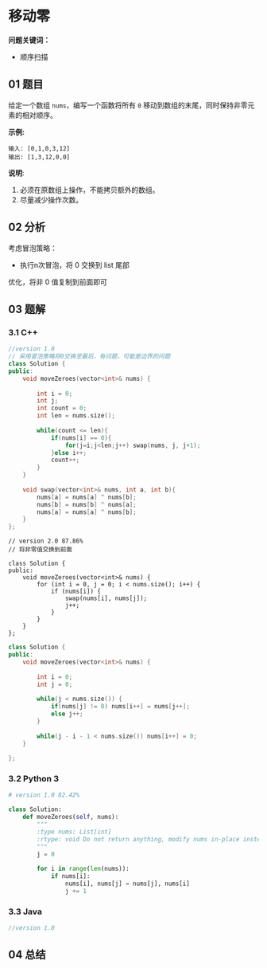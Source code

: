 # 移动零

**问题关键词：**

- 顺序扫描

## 01 题目

给定一个数组 `nums`，编写一个函数将所有 `0` 移动到数组的末尾，同时保持非零元素的相对顺序。

**示例:**

```
输入: [0,1,0,3,12]
输出: [1,3,12,0,0]
```

**说明**:

1. 必须在原数组上操作，不能拷贝额外的数组。
2. 尽量减少操作次数。

## 02 分析

考虑冒泡策略：

- 执行n次冒泡，将 0 交换到 list 尾部

优化，将非 0 值复制到前面即可

## 03 题解

### 3.1 C++

```c++
//version 1.0
// 采用冒泡策略将0交换至最后，有问题，可能是边界的问题
class Solution {
public:
    void moveZeroes(vector<int>& nums) {
        
        int i = 0;
        int j;
        int count = 0;
        int len = nums.size();
        
        while(count <= len){
            if(nums[i] == 0){
                for(j=i;j<len;j++) swap(nums, j, j+1);
            }else i++;
            count++;
        }
    }
    
    void swap(vector<int>& nums, int a, int b){
        nums[a] = nums[a] ^ nums[b];
        nums[b] = nums[b] ^ nums[a];
        nums[a] = nums[a] ^ nums[b];
    }
};
```

```
// version 2.0 87.86%
// 将非零值交换到前面

class Solution {
public:
    void moveZeroes(vector<int>& nums) {
        for (int i = 0, j = 0; i < nums.size(); i++) {
            if (nums[i]) {
                swap(nums[i], nums[j]);
                j++;
            }
        }
    }
};
```

```c++
class Solution {
public:
    void moveZeroes(vector<int>& nums) {
        
        int i = 0;
        int j = 0;
        
        while(j < nums.size()) {
            if(nums[j] != 0) nums[i++] = nums[j++];
            else j++;
        }
        
        while(j - i - 1 < nums.size()) nums[i++] = 0;
    }
        
};
```



### 3.2 Python 3

```python
# version 1.0 82.42%

class Solution:
    def moveZeroes(self, nums):
        """
        :type nums: List[int]
        :rtype: void Do not return anything, modify nums in-place instead.
        """
        j = 0
        
        for i in range(len(nums)): 
            if nums[i]:
                nums[i], nums[j] = nums[j], nums[i]
                j += 1

```



### 3.3 Java

```java
//version 1.0
```



## 04 总结

